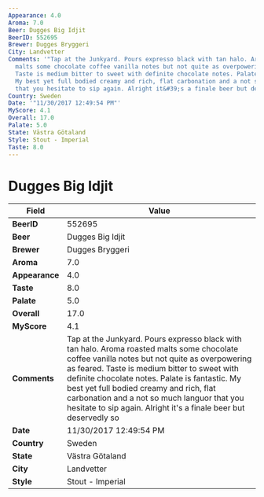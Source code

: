 ```yaml
---
Appearance: 4.0
Aroma: 7.0
Beer: Dugges Big Idjit
BeerID: 552695
Brewer: Dugges Bryggeri
City: Landvetter
Comments: '"Tap at the Junkyard. Pours expresso black with tan halo. Aroma roasted
  malts some chocolate coffee vanilla notes but not quite as overpowering as feared.
  Taste is medium bitter to sweet with definite chocolate notes. Palate is fantastic.
  My best yet full bodied creamy and rich, flat carbonation and a not so much languor
  that you hesitate to sip again. Alright it&#39;s a finale beer but deservedly so"'
Country: Sweden
Date: '"11/30/2017 12:49:54 PM"'
MyScore: 4.1
Overall: 17.0
Palate: 5.0
State: Västra Götaland
Style: Stout - Imperial
Taste: 8.0
---
```


# Dugges Big Idjit

| Field         | Value |
|---------------|-------|
| **BeerID** | 552695 |
| **Beer** | Dugges Big Idjit |
| **Brewer** | Dugges Bryggeri |
| **Aroma** | 7.0 |
| **Appearance** | 4.0 |
| **Taste** | 8.0 |
| **Palate** | 5.0 |
| **Overall** | 17.0 |
| **MyScore** | 4.1 |
| **Comments** | Tap at the Junkyard. Pours expresso black with tan halo. Aroma roasted malts some chocolate coffee vanilla notes but not quite as overpowering as feared. Taste is medium bitter to sweet with definite chocolate notes. Palate is fantastic. My best yet full bodied creamy and rich, flat carbonation and a not so much languor that you hesitate to sip again. Alright it&#39;s a finale beer but deservedly so |
| **Date** | 11/30/2017 12:49:54 PM |
| **Country** | Sweden |
| **State** | Västra Götaland |
| **City** | Landvetter |
| **Style** | Stout - Imperial |
